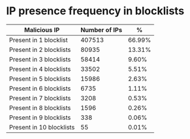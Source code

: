 # IP presence frequency in blocklists
| Malicious IP | Number of IPs | % |
|----|----|----|
| Present in 1 blocklist | 407513 | 66.99% |
| Present in 2 blocklists | 80935 | 13.31% |
| Present in 3 blocklists | 58414 | 9.60% |
| Present in 4 blocklists | 33502 | 5.51% |
| Present in 5 blocklists | 15986 | 2.63% |
| Present in 6 blocklists | 6735 | 1.11% |
| Present in 7 blocklists | 3208 | 0.53% |
| Present in 8 blocklists | 1596 | 0.26% |
| Present in 9 blocklists | 338 | 0.06% |
| Present in 10 blocklists | 55 | 0.01% |
